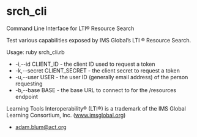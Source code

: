 # srch_cli

Command Line Interface for LTI® Resource Search
 
Test various capabilities exposed by IMS Global’s LTI ® Resource Search.
 
Usage: ruby srch_cli.rb <options>

* -i,--id CLIENT_ID - the client ID used to request a token
* -k,--secret CLIENT_SECRET - the client secret to request a token
* -u,--user USER - the user ID (generally email address) of the person requesting
* -b,--base BASE - the base URL to connect to for the /resources endpoint
 
 
 
 
Learning Tools Interoperability® (LTI®) is a trademark of the IMS Global Learning Consortium, Inc. (www.imsglobal.org)

- adam.blum@act.org

 
